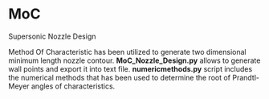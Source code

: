 # MoC
Supersonic Nozzle Design

Method Of Characteristic has been utilized to generate two dimensional minimum length nozzle contour. **MoC_Nozzle_Design.py** allows to generate wall points and export it into text file. **numericmethods.py** script includes the numerical methods that has been used to determine the root of Prandtl-Meyer angles of characteristics.
